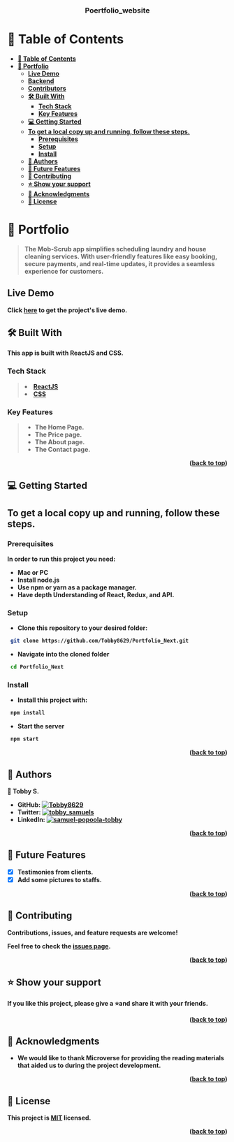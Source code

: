 <a name="readme-top"></a>

<div align="center">
  <h3><b>Poertfolio_website</h3>
</div>
<a name="readme-top"></a>

<!-- TABLE OF CONTENTS -->

# 📗 Table of Contents

- [📗 Table of Contents](#-table-of-contents)
- [📖 Portfolio ](#Portfolio)
  - [Live Demo](#live-demo)
  - [Backend](#backend)
  - [Contributors](#contributors)
  - [🛠 Built With ](#-built-with-)
    - [Tech Stack ](#tech-stack-)
    - [Key Features ](#key-features-)
  - [💻 Getting Started ](#-getting-started-)
  - [To get a local copy up and running, follow these steps.](#to-get-a-local-copy-up-and-running-follow-these-steps)
    - [Prerequisites](#prerequisites)
    - [Setup](#setup)
    - [Install](#install)
  - [👥 Authors ](#-authors-)
  - [🔭 Future Features ](#-future-features-)
  - [🤝 Contributing ](#-contributing-)
  - [⭐️ Show your support ](#️-show-your-support-)
  - [🙏 Acknowledgments ](#-acknowledgments-)
  - [📝 License ](#-license-)

<!-- PROJECT DESCRIPTION -->

# 📖 Portfolio <a name="about-project"></a>

> The Mob-Scrub app simplifies scheduling laundry and house cleaning services. With user-friendly features like easy booking, secure payments, and real-time updates, it provides a seamless experience for customers.

## Live Demo <a name="live-demo"></a>

Click [here](https://https://mob-scrub.vercel.app//) to get the project's live demo.

## 🛠 Built With <a name="built-with"></a>

This app is built with ReactJS and CSS.

### Tech Stack <a name="tech-stack"></a>

> <li><a href="https://reactjs.org/">ReactJS</a></li>
> <li><a href="https://css.org/">CSS</a></li>

### Key Features <a name="key-features"></a>

> - The Home Page.
> - The Price page.
> - The About page.
> - The Contact page.

<p align="right">(<a href="#readme-top">back to top</a>)</p>

<!-- GETTING STARTED -->

## 💻 Getting Started <a name="getting-started"></a>

## To get a local copy up and running, follow these steps.

### Prerequisites

In order to run this project you need:

- Mac or PC
- Install node.js
- Use npm or yarn as a package manager.
- Have depth Understanding of React, Redux, and API.

### Setup

- Clone this repository to your desired folder:

```sh
 git clone https://github.com/Tobby8629/Portfolio_Next.git
```

- Navigate into the cloned folder

```sh
 cd Portfolio_Next

```

### Install

- Install this project with:

```sh
 npm install
```

- Start the server

```sh
 npm start
```

<p align="right">(<a href="#readme-top">back to top</a>)</p>

<!-- AUTHORS -->

## 👥 Authors <a name="authors"></a>

👤 **Tobby S.**

- GitHub: [![Tobby8629](https://img.shields.io/badge/-Tobby8629-blue?logo=GitHub&logoColor=yellow&style=square)](https://github.com/Tobby8629)
- Twitter: [![tobby_samuels](https://img.shields.io/badge/-tobby_samuels-blue?logo=Twitter&logoColor=yellow&style=square)](https://twitter.com/tobby_samuels)
- LinkedIn: [![samuel-popoola-tobby](https://img.shields.io/badge/-Samuelpopoolatobby-blue?logo=LinkedIn&logoColor=yellow&style=square)](https://www.linkedin.com/in/samuel-popoola-tobby)

<p align="right">(<a href="#readme-top">back to top</a>)</p>

<!-- FUTURE FEATURES -->

## 🔭 Future Features <a name="future-features"></a>

- [x] **Testimonies from clients.**
- [x] **Add some pictures to staffs.**

<p align="right">(<a href="#readme-top">back to top</a>)</p>

<!-- CONTRIBUTING -->

## 🤝 Contributing <a name="contributing"></a>

Contributions, issues, and feature requests are welcome!

Feel free to check the [issues page](https://github.com/Tobby8629/Car_rental_frontend/issues).

<p align="right">(<a href="#readme-top">back to top</a>)</p>

<!-- SUPPORT -->

## ⭐️ Show your support <a name="support"></a>

If you like this project, please give a ⭐️and share it with your friends.

<p align="right">(<a href="#readme-top">back to top</a>)</p>

<!-- ACKNOWLEDGEMENTS -->

## 🙏 Acknowledgments <a name="acknowledgements"></a>

- We would like to thank Microverse for providing the reading materials that aided us to during the project development.

<p align="right">(<a href="#readme-top">back to top</a>)</p>

<!-- LICENSE -->

## 📝 License <a name="license"></a>

This project is [MIT](https://github.com/Tobby8629/Car_rental_frontend/blob/development/LICENSE) licensed.

<p align="right">(<a href="#readme-top">back to top</a>)</p>
